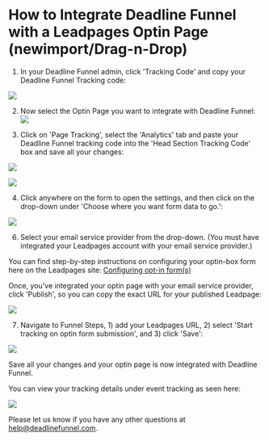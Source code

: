# How to Integrate Deadline Funnel with a Leadpages Optin Page \(newimport/Drag-n-Drop\)

1. In your Deadline Funnel admin, click 'Tracking Code' and copy your Deadline Funnel Tracking code:

![](https://s3.amazonaws.com/helpscout.net/docs/assets/53974d6ce4b0c76107b109d1/images/5a7b84f70428634376cfec58/file-nCV9LRDZSb.png)

2. Now select the Optin Page you want to integrate with Deadline Funnel: ![](http://d33v4339jhl8k0.cloudfront.net/docs/assets/53974d6ce4b0c76107b109d1/images/58f0f4f9dd8c8e5c5731674e/file-C0Hw710i3C.png)

3. Click on 'Page Tracking', select the 'Analytics' tab and paste your Deadline Funnel tracking code into the 'Head Section Tracking Code' box and save all your changes:

![](https://s3.amazonaws.com/helpscout.net/docs/assets/53974d6ce4b0c76107b109d1/images/5b4511342c7d3a099f2e6410/file-WDATYZTvNk.png)

![](https://s3.amazonaws.com/helpscout.net/docs/assets/53974d6ce4b0c76107b109d1/images/5b45115a0428630abc0bea05/file-EE38Q5yafM.png)

4. Click anywhere on the form to open the settings, and then click on the drop-down under 'Choose where you want form data to go.':

![](https://s3.amazonaws.com/helpscout.net/docs/assets/53974d6ce4b0c76107b109d1/images/595d18e80428637ff8d450a1/file-f82JZVFTyx.png)

6. Select your email service provider from the drop-down. \(You must have integrated your Leadpages account with your email service provider.\)

You can find step-by-step instructions on configuring your optin-box form here on the Leadpages site: [Configuring opt-in form\(s\)](https://support.leadpages.net/hc/en-us/articles/217415887)

Once, you've integrated your optin page with your email service provider, click 'Publish', so you can copy the exact URL for your published Leadpage:

![](https://s3.amazonaws.com/helpscout.net/docs/assets/53974d6ce4b0c76107b109d1/images/578ea1e1c6979160ca144f10/file-mkH4M2I3jw.png)

7. Navigate to Funnel Steps, 1\) add your Leadpages URL, 2\) select 'Start tracking on optin form submission', and 3\) click 'Save':

![](https://s3.amazonaws.com/helpscout.net/docs/assets/53974d6ce4b0c76107b109d1/images/5a7cb5c20428634376cff660/file-EVh0rq8xB2.png)

Save all your changes and your optin page is now integrated with Deadline Funnel.

You can view your tracking details under event tracking as seen here:

![](https://s3.amazonaws.com/helpscout.net/docs/assets/53974d6ce4b0c76107b109d1/images/5aeb6d4e0428631126f1b029/file-TDEsy7JWni.png)

Please let us know if you have any other questions at [help@deadlinefunnel.com](mailto:mailto:help@deadlinefunnel.com).


